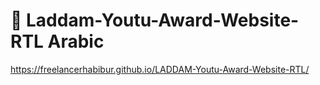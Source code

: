 # 🥉 Laddam-Youtu-Award-Website-RTL Arabic 
https://freelancerhabibur.github.io/LADDAM-Youtu-Award-Website-RTL/
